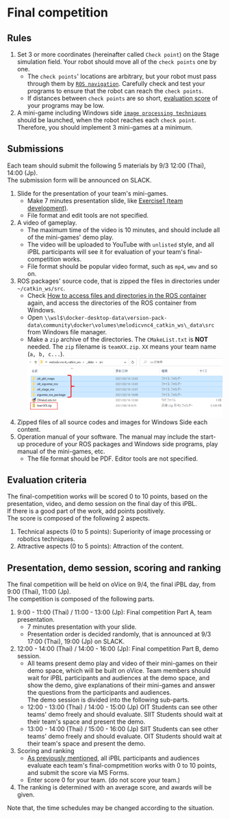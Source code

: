 # Final competition

## Rules

1. Set 3 or more coordinates (hereinafter called `Check point`) on the Stage simulation field. Your robot should move all of the `check points` one by one.
   - The `check points`' locations are arbitrary, but your robot must pass through them by [`ROS navigation`](https://github.com/oit-ipbl/robots/blob/main/robot_control/robot_control_03.md#ros-navigation). Carefully check and test your programs to ensure that the robot can reach the `check points`.
   - If distances between `check points` are so short, [evaluation score](#evaluation-criteria) of your programs may be low.
2. A mini-game including Windows side [`image processing techniques`](https://github.com/oit-ipbl/image_processing) should be launched, when the robot reaches each `check point`. Therefore, you should implement 3 mini-games at a minimum.

## Submissions

Each team should submit the following 5 materials by 9/3 12:00 (Thai), 14:00 (Jp).  
The submission form will be announced on SLACK.

1. Slide for the presentation of your team's mini-games.
   - Make 7 minutes presentation slide, like [Exercise1 (team development)](https://github.com/oit-ipbl/Integration/blob/main/team_exercise/team_exercise.md#exercise1-team-development).
   - File format and edit tools are not specified.
2. A video of gameplay.
   - The maximum time of the video is 10 minutes, and should include all of the mini-games' demo play.
   - The video will be uploaded to YouTube with `unlisted` style, and all iPBL participants will see it for evaluation of your team's final-competition works.
   - File format should be popular video format, such as `mp4`, `wmv` and so on.
3. ROS packages' source code, that is zipped the files in directories under `~/catkin_ws/src`.
   - Check [How to access files and directories in the ROS container](https://github.com/oit-ipbl/portal/blob/main/setup/dockerros.md#how-to-access-files-and-directories-in-the-ros-container) again, and access the directories of the ROS container from Windows.
   - Open `\\wsl$\docker-desktop-data\version-pack-data\community\docker\volumes\melodicvnc4_catkin_ws\_data\src` from Windows file manager.
   - Make a `zip` archive of the directories. The `CMakeList.txt` is **NOT** needed. The `zip` filename is `teamXX.zip`. `XX` means your team name (`a, b, c...`).  
   ![2021-08-18_083817.svg.png](./images/2021-08-18_083817.svg.png)
4. Zipped files of all source codes and images for Windows Side each content.
5. Operation manual of your software. The manual may include the start-up procedure of your ROS packages and Windows side programs, play manual of the mini-games, etc.
   - The file format should be PDF. Editor tools are not specified.

## Evaluation criteria

The final-competition works will be scored 0 to 10 points, based on the presentation, video, and demo session on the final day of this iPBL.  
If there is a good part of the work, add points positively.  
The score is composed of the following 2 aspects.

1. Technical aspects (0 to 5 points): Superiority of image processing or robotics techniques.
2. Attractive aspects (0 to 5 points): Attraction of the content.

## Presentation, demo session, scoring and ranking

The final competition will be held on oVice on 9/4, the final iPBL day, from 9:00 (Thai), 11:00 (Jp).  
The competition is composed of the following parts.

1. 9:00 - 11:00 (Thai) / 11:00 - 13:00 (Jp): Final competition Part A, team presentation.
   - 7 minutes presentation with your slide.
   - Presentation order is decided randomly, that is announced at 9/3 17:00 (Thai), 19:00 (Jp) on SLACK.
2. 12:00 - 14:00 (Thai) / 14:00 - 16:00 (Jp): Final competition Part B, demo session.
   - All teams present demo play and video of their mini-games on their demo space, which will be built on oVice. Team members should wait for iPBL participants and audiences at the demo space, and show the demo, give explanations of their mini-games and answer the questions from the participants and audiences.  
   The demo session is divided into the following sub-parts.
   - 12:00 - 13:00 (Thai) / 14:00 - 15:00 (Jp) OIT Students can see other teams' demo freely and should evaluate. SIIT Students should wait at their team's space and present the demo.
   - 13:00 - 14:00 (Thai) / 15:00 - 16:00 (Jp) SIIT Students can see other teams' demo freely and should evaluate. OIT Students should wait at their team's space and present the demo.
3. Scoring and ranking
   - [As previously mentioned](#evaluation-criteria), all iPBL participants and audiences evaluate each team's final-compmetition works with 0 to 10 points, and submit the score via MS Forms.
   - Enter score 0 for your team. (do not score your team.)
4. The ranking is determined with an average score, and awards will be given.

Note that, the time schedules may be changed according to the situation.
